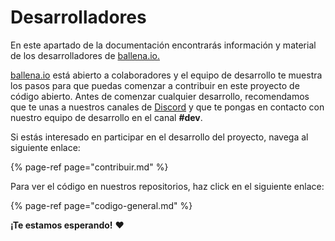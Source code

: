 # Desarrolladores

En este apartado de la documentación encontrarás información y material de los desarrolladores de [ballena.io.](https://ballena.io/)

[ballena.io](https://ballena.io/) está abierto a colaboradores y el equipo de desarrollo te muestra los pasos para que puedas comenzar a contribuir en este proyecto de código abierto. Antes de comenzar cualquier desarrollo, recomendamos que te unas a nuestros canales de [Discord](https://discord.gg/ydRbEAaqqc) y que te pongas en contacto con nuestro equipo de desarrollo en el canal **\#dev**.

Si estás interesado en participar en el desarrollo del proyecto, navega al siguiente enlace:

{% page-ref page="contribuir.md" %}

Para ver el código en nuestros repositorios, haz click en el siguiente enlace:

{% page-ref page="codigo-general.md" %}



**¡Te estamos esperando!**  ❤ 



